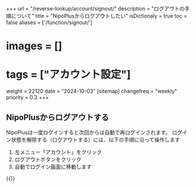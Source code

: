 +++
url = "/reverse-lookup/account/signout/"
description = "ログアウトの手順について"
title = "NipoPlusからログアウトしたい"
isDictionaly = true
toc = false
aliases = ['/function/signout/']
# images = []
# tags = ["アカウント設定"]
weight = 22120
date = "2024-10-03"
[sitemap]
  changefreq = "weekly"
  priority = 0.3
+++

## NipoPlusからログアウトする

NipoPlusは一度ログインすると次回からは自動で再ログインされます。
ログイン状態を解除する（ログアウトする）には、以下の手順に沿って操作します

1. 左メニュー「アカウント」をクリック
2. ログアウトボタンをクリック
3. 自動でログイン画面に移動します

{{<iTablet filename="signout" msg="図書館など公共PCでログインしたときはログアウトを忘れずにね" alice="shield">}}
